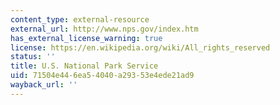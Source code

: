 ```yaml
---
content_type: external-resource
external_url: http://www.nps.gov/index.htm
has_external_license_warning: true
license: https://en.wikipedia.org/wiki/All_rights_reserved
status: ''
title: U.S. National Park Service
uid: 71504e44-6ea5-4040-a293-53e4ede21ad9
wayback_url: ''
---
```

